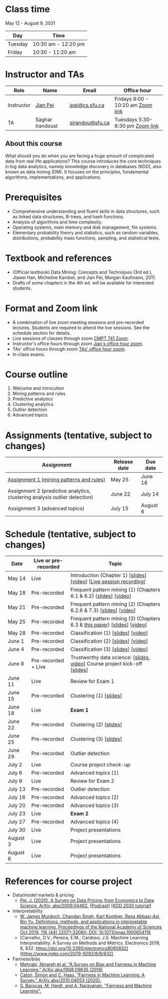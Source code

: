 # Class time
May 12 - August 9, 2021

| Day | Time |
|---|---|
| Tuesday | 10:30 am - 12:20 pm |
| Friday | 10:30 - 11:20 am |

# Instructor and TAs

| Role | Name | Email | Office hour |
|---|---|---|---|
| Instructor | [Jian Pei](http://www.cs.sfu.ca/~jpei) | jpei@cs.sfu.ca | Fridays 9:00 - 10:20 am [Zoom link](https://sfu.zoom.us/j/68175691648?pwd=VWp0cTUrZWNWdWVMWHFibHpZZ3RUdz09) |
| TA | Saghar Irandoust | sirandou@sfu.ca | Tuesdays 5:30-6:30 pm [Zoom link](https://sfu.zoom.us/j/61388159289?pwd=eGJTVWZPYXdRNkFpcGlZanh5c3h6UT09) |
 
## About this course

What should you do when you are facing a huge amount of complicated data from real life applications? This course introduces the core techniques in big data analytics, namely knowledge discovery in databases (KDD), also known as data mining (DM). It focuses on the principles, fundamental algorithms, implementations, and applications.

# Prerequisites 

- Comprehensive understanding and fluent skills in data structures, such as linked data structures, B-trees, and hash functions.
- Analysis of algorithms and time complexity.
- Operating systems, main memory and disk management, file systems.
- Elementary probability theory and statistics, such as random variables, distributions, probability mass functions, sampling, and statistical tests.

# Textbook and references
- (Official textbook) Data Mining: Concepts and Techniques (3rd ed.), Jiawei Han, Micheline Kamber, and Jian Pei, Morgan Kaufmann, 2011.
- Drafts of some chapters in the 4th ed. will be available for interested students.

# Format and Zoom link
- A combination of live zoom meeting sessions and pre-recorded lectures.  Students are required to attend the live sessions. See the schedule section for details.
- Live sessions of classes through zoom [CMPT 741 Zoom](https://sfu.zoom.us/j/61388159289?pwd=eGJTVWZPYXdRNkFpcGlZanh5c3h6UT09). 
- Instructor's office hours through zoom [Jian's office hour zoom](https://sfu.zoom.us/j/68175691648?pwd=VWp0cTUrZWNWdWVMWHFibHpZZ3RUdz09).
- TAs' office hours through zoom [TAs' office hour zoom](https://sfu.zoom.us/j/61388159289?pwd=eGJTVWZPYXdRNkFpcGlZanh5c3h6UT09).
- In-class exams.

# Course outline
1. Welcome and introcution
2. Mining patterns and rules
3. Predictive analytics
4. Clustering analytics
5. Outlier detection
6. Advanced topics

# Assignments (tentative, subject to changes)

| Assignment | Release date | Due date |
|---|---|---|
| [Assignment 1 (mining patterns and rules)](https://www.cs.sfu.ca/CourseCentral/Hypermail/cmpt-741/att-0007/CMPT_741_Assignment_1.pdf) | May 25 | June 16 |
| Assignment 2 (predictive analytics, clustering analysis outlier detection) | June 22 | July 14 |
| Assignment 3 (advanced topics) | July 15 | August 6 |

# Schedule (tentative, subject to changes)

| Date | Live or pre-recorded | Topic |
|---|---|---|
| May 14 | Live | Introduction (Chapter 1) [[slides](https://www.cs.sfu.ca/cc/741/jpei/21/741Introduction.pdf)] [[video](https://youtu.be/s0zgJRg-bI8)] [[Live session recording](https://youtu.be/ZXHFtRUetr8)] |
| May 18 | Pre-recorded | Frequent pattern mining (1) (Chapters 6.1 & 6.2) [[slides](https://www.cs.sfu.ca/cc/741/jpei/21/741PatternMining.pdf)] [[video](https://youtu.be/Oh7rIMYQORo)] |
| May 21 | Pre-recorded | Frequent pattern mining (2) (Chapters 6.2.6 & 7.3) [[slides](https://www.cs.sfu.ca/cc/741/jpei/21/741PatternMining.pdf)] [[video](https://youtu.be/9PIFFyDa3_Y)] |
| May 25 | Pre-recorded | Frequent pattern mining (3) (Chapters 6.3 & [this paper](https://www2.cs.sfu.ca/~jpei/publications/spg.pdf)) [[slides](https://www.cs.sfu.ca/cc/741/jpei/21/741PatternMining.pdf)] [[video](https://youtu.be/6coyl0kAEDg)] |
| May 28 | Pre-recorded | Classification (1) [[slides](https://www.cs.sfu.ca/cc/741/jpei/21/741Classification.pdf)] [[video](https://youtu.be/Bc7T7o_8ALk)] |
| June 1 | Pre-recorded | Classification (2) [[slides](https://www.cs.sfu.ca/cc/741/jpei/21/741Classification.pdf)] [[video](https://youtu.be/lmpHOak1kEI)]|
| June 4 | Pre-recorded | Classification (3) [[slides](https://www.cs.sfu.ca/cc/741/jpei/21/741Classification.pdf)] [[video](https://youtu.be/sUDCy-gkEno)] |
| June 8 | Pre-recorded + Live | Trustworthy data science: [[slides](https://www.cs.sfu.ca/cc/741/jpei/21/TrustworthyDataScience.pdf), [video](https://youtu.be/mJPgVlXwdY8)] Course project kick-off [[slides](https://www.cs.sfu.ca/cc/741/jpei/21/741Project.pdf)] |
| June 11 | Live | Review for Exam 1 |
| June 15 | Pre-recorded | Clustering (1) [[slides](https://www.cs.sfu.ca/cc/741/jpei/21/741Clustering.pdf)] |
| June 18 | Live | **Exam 1** |
| June 22 | Pre-recorded | Clustering (2) [[slides](https://www.cs.sfu.ca/cc/741/jpei/21/741Clustering.pdf)] |
| June 25 | Pre-recorded | Clustering (3) [[slides](https://www.cs.sfu.ca/cc/741/jpei/21/741Clustering.pdf)] |
| June 29 | Pre-recorded | Outlier detection |
| July 2 | Live | Course project check-up |
| July 6 | Pre-recorded | Advanced topics (1) | 
| July 9 | Live  | Review for Exam 2 |
| July 13 | Pre-recorded | Outlier detection |
| July 16 | Pre-recorded | Advanced topics (2) |
| July 20 | Pre-recorded | Advanced topics (3) |
| July 23 | Live | **Exam 2** |
| July 27 | Pre-recorded | Advanced topics (4) |
| July 30 | Live | Project presentations |
| August 3 | Live | Project presentations| 
| August 6 | Live | Project presentations |

# References for course project
* Data/model markets & pricing
  - [Pei, J. (2020). A Survey on Data Pricing: from Economics to Data Science. ArXiv, abs/2009.04462.](https://arxiv.org/abs/2009.04462) [[Podcast](https://thedataexchange.media/pricing-data-products/)] [[KDD 2020 tutorial](https://youtube.com/playlist?list=PL8n-erTbIhTMvdXs657kBOp2pXFJVyAnB)]
* Interpretability
  - [W. James Murdoch, Chandan Singh, Karl Kumbier, Reza Abbasi-Asl, Bin Yu, Definitions, methods, and applications in interpretable machine learning, 
Proceedings of the National Academy of Sciences Oct 2019, 116 (44) 22071-22080; DOI: 10.1073/pnas.1900654116](https://www.pnas.org/content/116/44/22071)
  - [Carvalho, D.V.; Pereira, E.M.; Cardoso, J.S. Machine Learning Interpretability: A Survey on Methods and Metrics. Electronics 2019, 8, 832. https://doi.org/10.3390/electronics8080832](https://www.mdpi.com/2079-9292/8/8/832)
* Fairness/bias
  - [Mehrabi, Ninareh et al. “A Survey on Bias and Fairness in Machine Learning.” ArXiv abs/1908.09635 (2019)](https://arxiv.org/abs/1908.09635)
  - [Caton, Simon and C. Haas. “Fairness in Machine Learning: A Survey.” ArXiv abs/2010.04053 (2020).](https://arxiv.org/abs/2010.04053)
  - [S. Barocas, M. Hardt, and A. Narayanan. "Fairness and Machine Learning".](https://fairmlbook.org)

